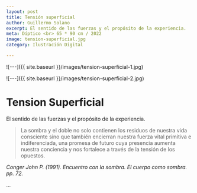 ```yaml
---
layout: post
title: Tensión superficial
author: Guillermo Solano
excerpt: El sentido de las fuerzas y el propósito de la experiencia.
meta: Díptico <br> 65 * 90 cm / 2022
image: tension-superficial.jpg
category: Ilustración Digital

---
```




![---]({{ site.baseurl }}/images/tension-superficial-1.jpg)

![---]({{ site.baseurl }}/images/tension-superficial-2.jpg)

# Tension Superficial

El sentido de las fuerzas y el propósito de la experiencia.

>La sombra y el doble no solo contienen los residuos de nuestra vida consciente sino que también encierran nuestra fuerza vital primitiva e indiferenciada, una promesa de futuro cuya presencia aumenta nuestra conciencia y nos fortalece a través de la tensión de los opuestos.

*Conger John P. (1991). Encuentro con la sombra. El cuerpo como sombra. pp. 72.*






…
